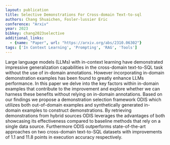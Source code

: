 ```yaml
---
layout: publication
title: Selective Demonstrations For Cross-domain Text-to-sql
authors: Chang Shuaichen, Fosler-lussier Eric
conference: "Arxiv"
year: 2023
bibkey: chang2023selective
additional_links:
  - {name: "Paper", url: "https://arxiv.org/abs/2310.06302"}
tags: ['In Context Learning', 'Prompting', 'RAG', 'Tools']
---
```

Large language models (LLMs) with in-context learning have demonstrated impressive generalization capabilities in the cross-domain text-to-SQL task without the use of in-domain annotations. However incorporating in-domain demonstration examples has been found to greatly enhance LLMs performance. In this paper we delve into the key factors within in-domain examples that contribute to the improvement and explore whether we can harness these benefits without relying on in-domain annotations. Based on our findings we propose a demonstration selection framework ODIS which utilizes both out-of-domain examples and synthetically generated in-domain examples to construct demonstrations. By retrieving demonstrations from hybrid sources ODIS leverages the advantages of both showcasing its effectiveness compared to baseline methods that rely on a single data source. Furthermore ODIS outperforms state-of-the-art approaches on two cross-domain text-to-SQL datasets with improvements of 1.1 and 11.8 points in execution accuracy respectively.
